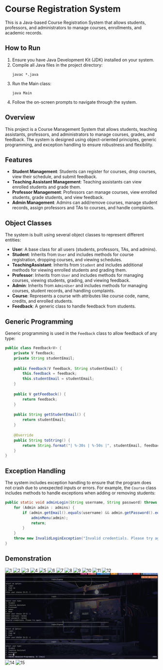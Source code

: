 # Course Registration System

This is a Java-based Course Registration System that allows students, professors, and administrators to manage courses,
enrollments, and academic records.

## How to Run

1. Ensure you have Java Development Kit (JDK) installed on your system.
2. Compile all Java files in the project directory:
   ```
   javac *.java
   ```
3. Run the Main class:
   ```
   java Main
   ```
4. Follow the on-screen prompts to navigate through the system.

## Overview

This project is a Course Management System that allows students, teaching assistants, professors, and administrators to
manage courses, grades, and feedback. The system is designed using object-oriented principles, generic programming, and
exception handling to ensure robustness and flexibility.

## Features

- **Student Management**: Students can register for courses, drop courses, view their schedule, and submit feedback.
- **Teaching Assistant Management**: Teaching assistants can view enrolled students and grade them.
- **Professor Management**: Professors can manage courses, view enrolled students, grade students, and view feedback.
- **Admin Management**: Admins can add/remove courses, manage student records, assign professors and TAs to courses, and
  handle complaints.

## Object Classes

The system is built using several object classes to represent different entities:

- **User**: A base class for all users (students, professors, TAs, and admins).
- **Student**: Inherits from `User` and includes methods for course registration, dropping courses, and viewing
  schedules.
- **TeachingAssistant**: Inherits from `Student` and includes additional methods for viewing enrolled students and
  grading them.
- **Professor**: Inherits from `User` and includes methods for managing courses, viewing students, grading, and viewing
  feedback.
- **Admin**: Inherits from `AdminUser` and includes methods for managing courses, student records, and handling
  complaints.
- **Course**: Represents a course with attributes like course code, name, credits, and enrolled students.
- **Feedback**: A generic class to handle feedback from students.

## Generic Programming

Generic programming is used in the `Feedback` class to allow feedback of any type:

```java
public class Feedback<V> {
    private V feedback;
    private String studentEmail;

    public Feedback(V feedback, String studentEmail) {
        this.feedback = feedback;
        this.studentEmail = studentEmail;
    }

    public V getFeedback() {
        return feedback;
    }

    public String getStudentEmail() {
        return studentEmail;
    }

    @Override
    public String toString() {
        return String.format("| %-30s | %-50s |", studentEmail, feedback.toString());
    }
}
```

## Exception Handling

The system includes exception handling to ensure that the program does not crash due to unexpected inputs or errors. For
example, the `Course` class includes methods to handle exceptions when adding or removing students:

```java
public static void adminLogin(String username, String password) throws InvalidLoginException {
    for (Admin admin : admins) {
        if (admin.getEmail().equals(username) && admin.getPassword().equals(password)) {
            adminMenu(admin);
            return;
        }
    }
    throw new InvalidLoginException("Invalid credentials. Please try again.");
}
```

## Demonstration
![1](./.images/1.png)
![2](./.images/2.png)
![3](./.images/3.png)
![4](./.images/4.png)
![5](./.images/5.png)
![6](./.images/6.png)
![7](./.images/7.png)
![8](./.images/8.png)
![9](./.images/9.png)
![10](./.images/10.png)
![11](./.images/11.png)
![12](./.images/12.png)
![13](./.images/13.png)
![14](./.images/14.png)
![15](./.images/15.png)
